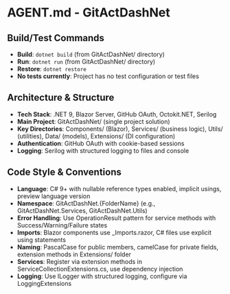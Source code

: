 # AGENT.md - GitActDashNet

## Build/Test Commands
- **Build**: `dotnet build` (from GitActDashNet/ directory)
- **Run**: `dotnet run` (from GitActDashNet/ directory)
- **Restore**: `dotnet restore`
- **No tests currently**: Project has no test configuration or test files

## Architecture & Structure
- **Tech Stack**: .NET 9, Blazor Server, GitHub OAuth, Octokit.NET, Serilog
- **Main Project**: GitActDashNet/ (single project solution)
- **Key Directories**: Components/ (Blazor), Services/ (business logic), Utils/ (utilities), Data/ (models), Extensions/ (DI configuration)
- **Authentication**: GitHub OAuth with cookie-based sessions
- **Logging**: Serilog with structured logging to files and console

## Code Style & Conventions
- **Language**: C# 9+ with nullable reference types enabled, implicit usings, preview language version
- **Namespace**: GitActDashNet.{FolderName} (e.g., GitActDashNet.Services, GitActDashNet.Utils)
- **Error Handling**: Use OperationResult<T> pattern for service methods with Success/Warning/Failure states
- **Imports**: Blazor components use _Imports.razor, C# files use explicit using statements
- **Naming**: PascalCase for public members, camelCase for private fields, extension methods in Extensions/ folder
- **Services**: Register via extension methods in ServiceCollectionExtensions.cs, use dependency injection
- **Logging**: Use ILogger with structured logging, configure via LoggingExtensions
